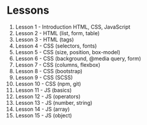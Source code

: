 # Lessons
1. Lesson 1 - Introduction HTML, CSS, JavaScript
2. Lesson 2 - HTML (list, form, table)
3. Lesson 3 - HTML (tags)
4. Lesson 4 - CSS (selectors, fonts)
5. Lesson 5 - CSS (size, position, box-model)
6. Lesson 6 - CSS (background, @media query, form)
7. Lesson 7 - CSS (columns, flexbox)
8. Lesson 8 - CSS (bootstrap)
9. Lesson 9 - CSS (SCSS)
10. Lesson 10 - CSS (npm, git)
11. Lesson 11 - JS (basics)
12. Lesson 12 - JS (operators)
13. Lesson 13 - JS (number, string)
14. Lesson 14 - JS (array)
15. Lesson 15 - JS (object)
